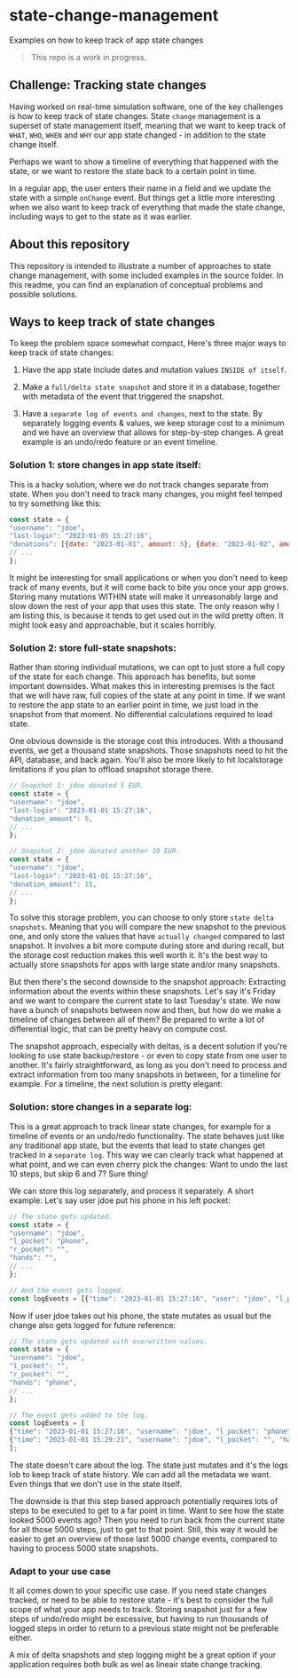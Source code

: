 # state-change-management
Examples on how to keep track of app state changes
> This repo is a work in progress.

## Challenge: Tracking state changes

Having worked on real-time simulation software, one of the key challenges is how to keep track of state changes. State `change` management is a superset of state management itself, meaning that we want to keep track of `WHAT`, `WHO`, `WHEN` and `WHY` our app state changed - in addition to the state change itself.

Perhaps we want to show a timeline of everything that happened with the state, or we want to restore the state back to a certain point in time.

In a regular app, the user enters their name in a field and we update the state with a simple `onChange` event. But things get a little more interesting when we also want to keep track of everything that made the state change, including ways to get to the state as it was earlier.

## About this repository

This repository is intended to illustrate a number of approaches to state change management, with some included examples in the source folder. In this readme, you can find an explanation of conceptual problems and possible solutions.

## Ways to keep track of state changes

To keep the problem space somewhat compact, Here's three major ways to keep track of state changes:

1. Have the app state include dates and mutation values `INSIDE of itself`.

2. Make a `full/delta state snapshot` and store it in a database, together with metadata of the event that triggered the snapshot.

3. Have a `separate log of events and changes`, next to the state. By separately logging events & values, we keep storage cost to a minimum and we have an overview that allows for step-by-step changes. A great example is an undo/redo feature or an event timeline.

### Solution 1: store changes in app state itself:

This is a hacky solution, where we do not track changes separate from state. When you don't need to track many changes, you might feel temped to try something like this:

```javascript
const state = {
"username": "jdoe",
"last-login": "2023-01-05 15:27:16",
"donations": [{date: "2023-01-01", amount: 5}, {date: "2023-01-02", amount: 10} ],
// ...
};
```

It might be interesting for small applications or when you don't need to keep track of many events, but it will come back to bite you once your app grows. Storing many mutations WITHIN state will make it unreasonably large and slow down the rest of your app that uses this state. The only reason why I am listing this, is because it tends to get used out in the wild pretty often. It might look easy and approachable, but it scales horribly.

### Solution 2: store full-state snapshots:

Rather than storing individual mutations, we can opt to just store a full copy of the state for each change. This approach has benefits, but some important downsides. What makes this in interesting premises is the fact that we will have raw, full copies of the state at any point in time. If we want to restore the app state to an earlier point in time, we just load in the snapshot from that moment. No differential calculations required to load state.

One obvious downside is the storage cost this introduces. With a thousand events, we get a thousand state snapshots. Those snapshots need to hit the API, database, and back again. You'll also be more likely to hit localstorage limitations if you plan to offload snapshot storage there.

```javascript
// Snapshot 1: jdoe donated 5 EUR.
const state = {
"username": "jdoe",
"last-login": "2023-01-01 15:27:16",
"donation_amount": 5,
// ...
};
```

```javascript
// Snapshot 2: jdoe donated another 10 EUR.
const state = {
"username": "jdoe",
"last-login": "2023-01-01 15:27:16",
"donation_amount": 15,
// ...
};
```

To solve this storage problem, you can choose to only store `state delta snapshots`. Meaning that you will compare the new snapshot to the previous one, and only store the values that have `actually changed` compared to last snapshot. It involves a bit more compute during store and during recall, but the storage cost reduction makes this well worth it. It's the best way to actually store snapshots for apps with large state and/or many snapshots.

But then there's the second downside to the snapshot approach: Extracting information about the events within these snapshots. Let's say it's Friday and we want to compare the current state to last Tuesday's state. We now have a bunch of snapshots between now and then, but how do we make a timeline of changes between all of them? Be prepared to write a lot of differential logic, that can be pretty heavy on compute cost.

The snapshot approach, especially with deltas, is a decent solution if you're looking to use state backup/restore - or even to copy state from one user to another. It's fairly straightforward, as long as you don't need to process and extract information from too many snapshots in between, for a timeline for example. For a timeline, the next solution is pretty elegant:

### Solution: store changes in a separate log:

This is a great approach to track linear state changes, for example for a timeline of events or an undo/redo functionality. The state behaves just like any traditional app state, but the events that lead to state changes get tracked in a `separate log`. This way we can clearly track what happened at what point, and we can even cherry pick the changes: Want to undo the last 10 steps, but skip 6 and 7? Sure thing!

We can store this log separately, and process it separately. A short example:
Let's say user jdoe put his phone in his left pocket:

```javascript
// The state gets updated.
const state = {
"username": "jdoe",
"l_pocket": "phone",
"r_pocket": "",
"hands": "",
// ...
};

// And the event gets logged.
const logEvents = [{"time": "2023-01-01 15:27:16", "user": "jdoe", "l_pocket": "phone"}];
```

Now if user jdoe takes out his phone, the state mutates as usual but the change also gets logged for future reference:

```javascript
// The state gets updated with overwritten values.
const state = {
"username": "jdoe",
"l_pocket": "",
"r_pocket": "",
"hands": "phone",
// ...
};

// The event gets added to the log.
const logEvents = [
{"time": "2023-01-01 15:27:16", "username": "jdoe", "l_pocket": "phone"},
{"time": "2023-01-01 15:29:21", "username": "jdoe", "l_pocket": "", "hands": "phone"}
];
```

The state doesn't care about the log. The state just mutates and it's the logs lob to keep track of state history. We can add all the metadata we want. Even things that we don't use in the state itself.

The downside is that this step based approach potentially requires lots of steps to be executed to get to a far point in time. Want to see how the state looked 5000 events ago? Then you need to run back from the current state for all those 5000 steps, just to get to that point. Still, this way it would be easier to get an overview of those last 5000 change events, compared to having to process 5000 state snapshots.

### Adapt to your use case

It all comes down to your specific use case. If you need state changes tracked, or need to be able to restore state - it's best to consider the full scope of what your app needs to track. Storing snapshot just for a few steps of undo/redo might be excessive, but having to run thousands of logged steps in order to return to a previous state might not be preferable either. 

A mix of delta snapshots and step logging might be a great option if your application requires both bulk as wel as lineair state change tracking. 
